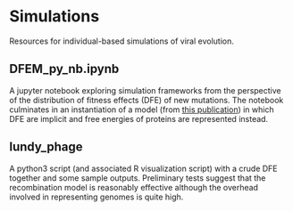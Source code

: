 # Simulations
Resources for individual-based simulations of viral evolution.

## DFEM_py_nb.ipynb
A jupyter notebook exploring simulation frameworks from the perspective of the distribution of fitness effects (DFE) of new mutations. The notebook culminates in an instantiation of a model (from [this publication](http://dx.doi.org/10.1371/journal.pcbi.1002609)) in which DFE are implicit and free energies of proteins are represented instead.

## lundy_phage
A python3 script (and associated R visualization script) with a crude DFE together and some sample outputs. Preliminary tests suggest that the recombination model is reasonably effective although the overhead involved in representing genomes is quite high.
